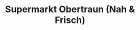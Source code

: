 ---
title: "Supermarkt Obertraun (Nah & Frisch)"
url: /obertraun/supermarkt-obertraun-nah-und-frisch/
shop: Supermarkt
---